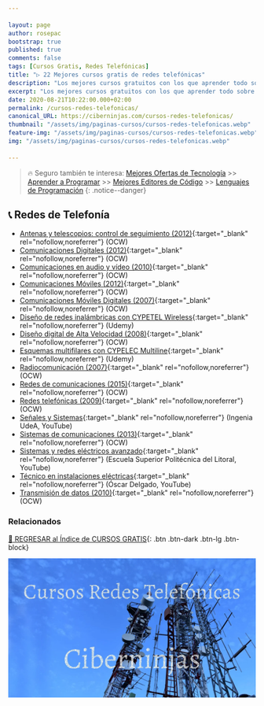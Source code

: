 ```yaml
---

layout: page
author: rosepac
bootstrap: true
published: true
comments: false
tags: [Cursos Gratis, Redes Telefónicas]
title: "▷ 22 Mejores cursos gratis de redes telefónicas"
description: "Los mejores cursos gratuitos con los que aprender todo sobre las redes telefónicas, desde cero hasta nivel experto"
excerpt: "Los mejores cursos gratuitos con los que aprender todo sobre las redes telefónicas, desde cero hasta nivel experto"
date: 2020-08-21T10:22:00.000+02:00
permalink: /cursos-redes-telefonicas/
canonical_URL: https://ciberninjas.com/cursos-redes-telefonicas/
thumbnail: "/assets/img/paginas-cursos/cursos-redes-telefonicas.webp"
feature-img: "/assets/img/paginas-cursos/cursos-redes-telefonicas.webp"
img: "/assets/img/paginas-cursos/cursos-redes-telefonicas.webp"

---
```


> 🔥 Seguro también te interesa: [Mejores Ofertas de Tecnología](https://www.amazon.es/shop/cibercursos) >> [Aprender a Programar](/programar/) >> [Mejores Editores de Código](/mejores-editores-texto/) >> [Lenguajes de Programación](/15-mejores-lenguajes-programacion/)
{: .notice--danger}

## 📞 Redes de Telefonía

- [Antenas y telescopios: control de seguimiento (2012)](https://ocw.ehu.eus/course/view.php?id=45){:target="_blank" rel="nofollow,noreferrer"} (OCW)
- [Comunicaciones Digitales (2012)](http://ocw.uma.es/ingenierias/Comunicacion-digital){:target="_blank" rel="nofollow,noreferrer"} (OCW)
- [Comunicaciones en audio y vídeo (2010)](http://ocw.upm.es/teoria-de-la-senal-y-comunicaciones-1/comunicaciones-en-audio-y-video){:target="_blank" rel="nofollow,noreferrer"} (OCW)
- [Comunicaciones Móviles (2012)](http://ocw.upm.es/teoria-de-la-senal-y-comunicaciones-1/comunicaciones-moviles){:target="_blank" rel="nofollow,noreferrer"} (OCW)
- [Comunicaciones Móviles Digitales (2007)](http://ocw.upm.es/teoria-de-la-senal-y-comunicaciones-1/comunicaciones-moviles-digitales){:target="_blank" rel="nofollow,noreferrer"} (OCW)
- [Diseño de redes inalámbricas con CYPETEL Wireless](https://www.udemy.com/diseno-de-redes-inalambricas-con-cypetel-wireless){:target="_blank" rel="nofollow,noreferrer"} (Udemy)
- [Diseño digital de Alta Velocidad (2008)](http://www.upv.es/pls/oalu/sic_asi.ficha_asig_ocw?p_rama=T&p_idioma=c&p_vista=MSE&p_asi=6473&p_caca=2008){:target="_blank" rel="nofollow,noreferrer"} (OCW)
- [Esquemas multifilares con CYPELEC Multiline](https://www.udemy.com/esquemas-multifilares-con-cypelec-multiline){:target="_blank" rel="nofollow,noreferrer"} (Udemy)
- [Radiocomunicación (2007)](http://ocw.upm.es/teoria-de-la-senal-y-comunicaciones-1/radiocomunicacion){:target="_blank" rel="nofollow,noreferrer"} (OCW)
- [Redes de comunicaciones (2015)](https://ocw.unican.es/course/view.php?id=27){:target="_blank" rel="nofollow,noreferrer"} (OCW)
- [Redes telefónicas (2009)](https://ocw.unican.es/course/view.php?id=211){:target="_blank" rel="nofollow,noreferrer"} (OCW)
- [Señales y Sistemas](https://www.youtube.com/playlist?list=PLZ0UFciczQg6VIYNg9p4cWnT779Z3V3o8){:target="_blank" rel="nofollow,noreferrer"} (Ingenia UdeA, YouTube)
- [Sistemas de comunicaciones (2013)](http://ocw.uma.es/ingenierias/sistemas-de-comunicaciones){:target="_blank" rel="nofollow,noreferrer"} (OCW)
- [Sistemas y redes eléctricos avanzado](https://www.youtube.com/playlist?list=PLF68AFC9D513894FE){:target="_blank" rel="nofollow,noreferrer"} (Escuela Superior Politécnica del Litoral, YouTube)
- [Técnico en instalaciones eléctricas](https://www.youtube.com/playlist?list=PLB020119D3152A1FC){:target="_blank" rel="nofollow,noreferrer"} (Óscar Delgado, YouTube)
- [Transmisión de datos (2010)](http://www.upv.es/pls/oalu/sic_asi.ficha_asig_ocw?p_rama=T&p_idioma=c&p_vista=MSE&p_asi=4533&p_caca=2010){:target="_blank" rel="nofollow,noreferrer"} (OCW)

### **Relacionados** <!-- omit in toc -->

[🏡 REGRESAR al Índice de CURSOS GRATIS](https://ciberninjas.com/cursos-tecnologia/){: .btn .btn-dark .btn-lg .btn-block}

![](/assets/img/paginas-cursos/cursos-redes-telefonicas.webp)
